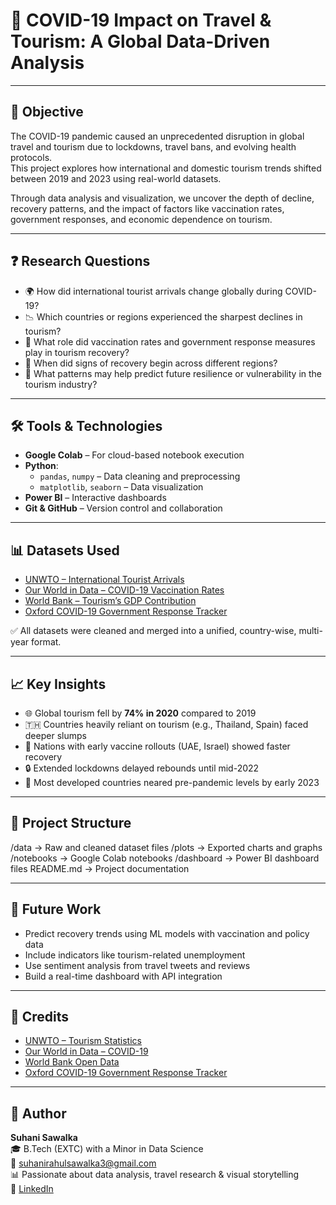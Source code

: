 # 🦠 COVID-19 Impact on Travel & Tourism: A Global Data-Driven Analysis
---

## 📌 Objective

The COVID-19 pandemic caused an unprecedented disruption in global travel and tourism due to lockdowns, travel bans, and evolving health protocols.  
This project explores how international and domestic tourism trends shifted between 2019 and 2023 using real-world datasets.

Through data analysis and visualization, we uncover the depth of decline, recovery patterns, and the impact of factors like vaccination rates, government responses, and economic dependence on tourism.

---

## ❓ Research Questions

- 🌍 How did international tourist arrivals change globally during COVID-19?  
- 📉 Which countries or regions experienced the sharpest declines in tourism?  
- 💉 What role did vaccination rates and government response measures play in tourism recovery?  
- 📆 When did signs of recovery begin across different regions?  
- 🔮 What patterns may help predict future resilience or vulnerability in the tourism industry?

---

## 🛠️ Tools & Technologies

- **Google Colab** – For cloud-based notebook execution  
- **Python**:  
  - `pandas`, `numpy` – Data cleaning and preprocessing  
  - `matplotlib`, `seaborn` – Data visualization  
- **Power BI**  – Interactive dashboards  
- **Git & GitHub** – Version control and collaboration

---

## 📊 Datasets Used

- [UNWTO – International Tourist Arrivals](https://www.unwto.org/statistics)  
- [Our World in Data – COVID-19 Vaccination Rates](https://ourworldindata.org/coronavirus)  
- [World Bank – Tourism’s GDP Contribution](https://data.worldbank.org/)  
- [Oxford COVID-19 Government Response Tracker](https://www.bsg.ox.ac.uk/research/research-projects/covid-19-government-response-tracker)

✅ All datasets were cleaned and merged into a unified, country-wise, multi-year format.

---

## 📈 Key Insights

- 🌐 Global tourism fell by **74% in 2020** compared to 2019  
- 🇹🇭 Countries heavily reliant on tourism (e.g., Thailand, Spain) faced deeper slumps  
- 💉 Nations with early vaccine rollouts (UAE, Israel) showed faster recovery  
- 🔒 Extended lockdowns delayed rebounds until mid-2022  
- 📅 Most developed countries neared pre-pandemic levels by early 2023

---

## 📁 Project Structure
/data -> Raw and cleaned dataset files
/plots -> Exported charts and graphs
/notebooks -> Google Colab notebooks
/dashboard -> Power BI dashboard files
README.md -> Project documentation


---

## 🚀 Future Work

- Predict recovery trends using ML models with vaccination and policy data  
- Include indicators like tourism-related unemployment  
- Use sentiment analysis from travel tweets and reviews  
- Build a real-time dashboard with API integration


---

## 📣 Credits

- [UNWTO – Tourism Statistics](https://www.unwto.org/statistics)  
- [Our World in Data – COVID-19](https://ourworldindata.org/coronavirus)  
- [World Bank Open Data](https://data.worldbank.org/)  
- [Oxford COVID-19 Government Response Tracker](https://www.bsg.ox.ac.uk/research/research-projects/covid-19-government-response-tracker)

---

## 🧠 Author

**Suhani Sawalka**  
🎓 B.Tech (EXTC) with a Minor in Data Science  
📧 suhanirahulsawalka3@gmail.com  
📊 Passionate about data analysis, travel research & visual storytelling  
🔗 [LinkedIn](https://www.linkedin.com/in/suhanisawalka)   



